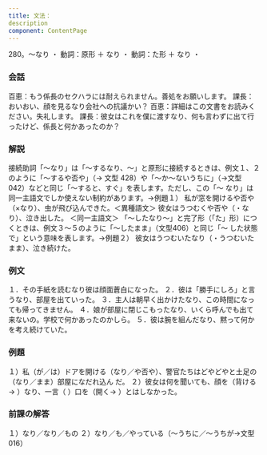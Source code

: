 ```yaml
---
title: 文法：
description
component: ContentPage
---
```



280。～なり ・
動詞：原形 ＋ なり ・ 動詞：た形 ＋ なり ・
### 会話
百恵：もう係長のセクハラには耐えられません。善処をお願いします。 課長：おいおい、顔を見るなり会社への抗議かい？ 百恵：詳細はこの文書をお読みください。失礼します。 課長：彼女はこれを僕に渡すなり、何も言わずに出て行ったけど、係長と何かあったのか？
### 解説
接続助詞「～なり」は「～するなり、～」と原形に接続するときは、例文１、２のように「～するや否や」（→
文型 428）や「～か～ないうちに」（→文型 042）などと同じ「～すると、すぐ」を表します。ただし、この「～ なり」は同一主語文でしか使えない制約があります。→例題１）
私が窓を開けるや否や（×なり）、虫が飛び込んできた。＜異種語文＞ 彼女はうつむくや否や（・なり）、泣き出した。 ＜同一主語文＞
「～したなり～」と完了形（「た」形）につくときは、例文３～５のように「～したまま」（文型406）と同じ「～ した状態で」という意味を表します。→例題２）
彼女はうつむいたなり（・うつむいたまま）、泣き続けた。
### 例文
１．その手紙を読むなり彼は顔面蒼白になった。
２．彼は「勝手にしろ」と言うなり、部屋を出ていった。
３．主人は朝早く出かけたなり、この時間になっても帰ってきません。
４．娘が部屋に閉じこもったなり、いくら呼んでも出て来ないの。学校で何かあったのかしら。
５．彼は腕を組んだなり、黙って何かを考え続けていた。
### 例題
１）私（が／は）ドアを開ける（なり／や否や）、警官たちはどやどやと土足の（なり／まま）部屋になだれ込ん
だ。
２）彼女は何を聞いても、顔を（背ける→ ）なり、一言（ ）口を（開く→ ）とはしなかった。
### 前課の解答
１）なり／なり／もの
２）なり／も／やっている（～うちに／～うちが→文型016）
